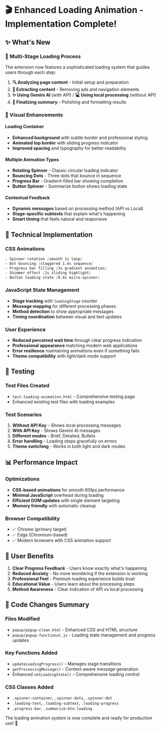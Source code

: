 # 🎬 Enhanced Loading Animation - Implementation Complete!

## ✨ What's New

### 🎯 Multi-Stage Loading Process

The extension now features a sophisticated loading system that guides users through each step:

1. **🔍 Analyzing page content** - Initial setup and preparation
2. **📄 Extracting content** - Removing ads and navigation elements
3. **✨ Using Gemini AI** (with API) / **💻 Using local processing** (without API)
4. **🎯 Finalizing summary** - Polishing and formatting results

### 🎨 Visual Enhancements

#### Loading Container

- **Enhanced background** with subtle border and professional styling
- **Animated top border** with sliding progress indicator
- **Improved spacing** and typography for better readability

#### Multiple Animation Types

- **Rotating Spinner** - Classic circular loading indicator
- **Bouncing Dots** - Three dots that bounce in sequence
- **Progress Bar** - Gradient-filled bar showing completion
- **Button Spinner** - Summarize button shows loading state

#### Contextual Feedback

- **Dynamic messages** based on processing method (API vs Local)
- **Stage-specific subtexts** that explain what's happening
- **Smart timing** that feels natural and responsive

## 🚀 Technical Implementation

### CSS Animations

```css
- Spinner rotation (smooth 1s loop)
- Dot bouncing (staggered 1.4s sequence)
- Progress bar filling (3s gradient animation)
- Shimmer effect (2s sliding highlight)
- Button loading state (0.8s micro-spinner)
```

### JavaScript State Management

- **Stage tracking** with `loadingStage` counter
- **Message mapping** for different processing phases
- **Method detection** to show appropriate messages
- **Timing coordination** between visual and text updates

### User Experience

- **Reduced perceived wait time** through clear progress indication
- **Professional appearance** matching modern web applications
- **Error resilience** maintaining animations even if something fails
- **Theme compatibility** with light/dark mode support

## 🧪 Testing

### Test Files Created

- `test-loading-animation.html` - Comprehensive testing page
- Enhanced existing test files with loading examples

### Test Scenarios

1. **Without API Key** - Shows local processing messages
2. **With API Key** - Shows Gemini AI messages
3. **Different modes** - Brief, Detailed, Bullets
4. **Error handling** - Loading stops gracefully on errors
5. **Theme switching** - Works in both light and dark modes

## 📊 Performance Impact

### Optimizations

- **CSS-based animations** for smooth 60fps performance
- **Minimal JavaScript** overhead during loading
- **Efficient DOM updates** with single element targeting
- **Memory friendly** with automatic cleanup

### Browser Compatibility

- ✅ Chrome (primary target)
- ✅ Edge (Chromium-based)
- ✅ Modern browsers with CSS animation support

## 🎯 User Benefits

1. **Clear Progress Feedback** - Users know exactly what's happening
2. **Reduced Anxiety** - No more wondering if the extension is working
3. **Professional Feel** - Premium loading experience builds trust
4. **Educational Value** - Users learn about the processing steps
5. **Method Awareness** - Clear indication of API vs local processing

## 🔧 Code Changes Summary

### Files Modified

- `popup/popup-clean.html` - Enhanced CSS and HTML structure
- `popup/popup-functional.js` - Loading state management and progress updates

### Key Functions Added

- `updateLoadingProgress()` - Manages stage transitions
- `getProcessingMessage()` - Context-aware message generation
- Enhanced `setLoadingState()` - Comprehensive loading control

### CSS Classes Added

- `.spinner-container`, `.spinner-dots`, `.spinner-dot`
- `.loading-text`, `.loading-subtext`, `.loading-progress`
- `.progress-bar`, `.summarize-btn.loading`

The loading animation system is now complete and ready for production use! 🚀
